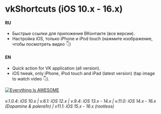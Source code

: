 # vkShortcuts (iOS 10.x - 16.x)

#### RU

- Быстрые ссылки для приложения ВКонтакте (все версии).
- Настройка iOS, только iPhone и iPod touch (нажмите изображение, чтобы посмотреть видео 👇)

#### EN

- Quick action for VK application (all version).
- iOS tweak, only iPhone, iPod touch and iPad (latest version) (tap image to watch video 👇).

[![Everything Is AWESOME](https://i.imgur.com/47QC5gO.png)](https://www.youtube.com/watch?v=fmFozJeVvN0 "Everything Is AWESOME")

###### v.1.0.4: iOS 10.x | v.6.1: iOS 12.x | v.9.4: iOS 13.x - 14.x | v.11.0: iOS 14.x - 16.x (Dopamine & palera1n) | v11.1: iOS 15.x - 16.x (rootless)
